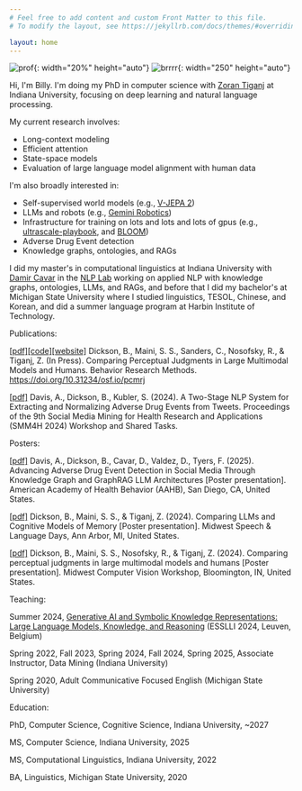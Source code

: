 ```yaml
---
# Feel free to add content and custom Front Matter to this file.
# To modify the layout, see https://jekyllrb.com/docs/themes/#overriding-theme-defaults

layout: home
---
```

![prof](../assets/images/prof2.jpg){: width="20%" height="auto"}
![brrrr](../assets/images/brrrr.jpg){: width="250" height="auto"}

Hi, I'm Billy. I'm doing my PhD in computer science with [Zoran Tiganj](https://homes.luddy.indiana.edu/ztiganj/) at Indiana University, focusing on deep learning and natural language processing.

My current research involves:

 - Long-context modeling
 - Efficient attention
 - State-space models
 - Evaluation of large language model alignment with human data

I'm also broadly interested in: 

 - Self-supervised world models (e.g., [V-JEPA 2](https://ai.meta.com/blog/v-jepa-2-world-model-benchmarks/))
 - LLMs and robots (e.g., [Gemini Robotics](https://deepmind.google/discover/blog/gemini-robotics-brings-ai-into-the-physical-world/))
 - Infrastructure for training on lots and lots and lots of gpus (e.g., [ultrascale-playbook](https://huggingface.co/spaces/nanotron/ultrascale-playbook), and [BLOOM](https://huggingface.co/blog/bloom-megatron-deepspeed))
 - Adverse Drug Event detection
 - Knowledge graphs, ontologies, and RAGs

I did my master's in computational linguistics at Indiana University with [Damir Cavar](https://damir.cavar.me/) in the [NLP Lab](https://nlp-lab.org/) working on applied NLP with knowledge graphs, ontologies, LLMs, and RAGs, and before that I did my bachelor's at Michigan State University where I studied linguistics, TESOL, Chinese, and Korean, and did a summer language program at Harbin Institute of Technology.

Publications:

[[pdf]](https://osf.io/preprints/psyarxiv/pcmrj)[[code]](https://github.com/cogneuroai/multimodal-models-rock)[[website]](https://cognlp.com) Dickson, B., Maini, S. S., Sanders, C., Nosofsky, R., & Tiganj, Z. (In Press). Comparing Perceptual Judgments in Large Multimodal Models and Humans. Behavior Research Methods. https://doi.org/10.31234/osf.io/pcmrj

[[pdf]](https://aclanthology.org/2024.smm4h-1.27.pdf) Davis, A., Dickson, B., Kubler, S. (2024). A Two-Stage NLP System for Extracting and Normalizing Adverse Drug Events from Tweets. Proceedings of the 9th Social Media Mining for Health Research and Applications (SMM4H 2024) Workshop and Shared Tasks. 

Posters:

[[pdf]](../assets/ade.pdf) Davis, A., Dickson, B., Cavar, D., Valdez, D., Tyers, F. (2025). Advancing Adverse Drug Event Detection in Social Media Through Knowledge Graph and GraphRAG LLM Architectures [Poster presentation]. American Academy of Health Behavior (AAHB), San Diego, CA, United States.

[[pdf]](../assets/SITH_POSTER_UofM.pdf) Dickson, B., Maini, S. S., & Tiganj, Z. (2024). Comparing LLMs and Cognitive Models of Memory [Poster presentation]. Midwest Speech & Language Days, Ann Arbor, MI, United States.

[[pdf]](../assets/dickson_maini_rocks_poster.pdf) Dickson, B., Maini, S. S., Nosofsky, R., & Tiganj, Z. (2024). Comparing perceptual judgments in large multimodal models and humans [Poster presentation]. Midwest Computer Vision Workshop, Bloomington, IN, United States.

Teaching:

Summer 2024, [Generative AI and Symbolic Knowledge Representations: Large Language Models, Knowledge, and Reasoning](https://damir.cavar.me/ESSLLI24_LLM_KG.github.io/) (ESSLLI 2024, Leuven, Belgium)

Spring 2022, Fall 2023, Spring 2024, Fall 2024, Spring 2025, Associate Instructor, Data Mining (Indiana University)

Spring 2020, Adult Communicative Focused English (Michigan State University)

Education:

PhD, Computer Science, Cognitive Science, Indiana University, ~2027


MS, Computer Science, Indiana University, 2025


MS, Computational Linguistics, Indiana University, 2022


BA, Linguistics, Michigan State University, 2020
